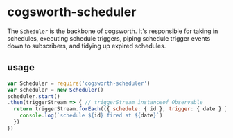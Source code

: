 # cogsworth-scheduler

The `Scheduler` is the backbone of cogsworth.  It's responsible for taking in schedules, executing schedule triggers, piping schedule trigger events down to subscribers, and tidying up expired schedules.

## usage

```js
var Scheduler = require('cogsworth-scheduler')
var scheduler = new Scheduler()
scheduler.start()
.then(triggerStream => { // triggerStream instanceof Observable
  return triggerStream.forEach(({ schedule: { id }, trigger: { date } }) => {
    console.log(`schedule ${id} fired at ${date}`)
  })
})
```
